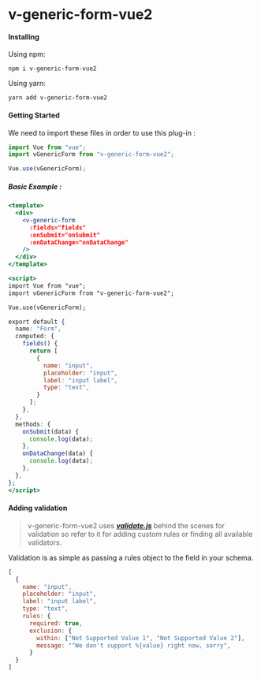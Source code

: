 # v-generic-form-vue2

#### Installing

Using npm:

```
npm i v-generic-form-vue2
```

Using yarn:

```
yarn add v-generic-form-vue2
```

#### Getting Started

We need to import these files in order to use this plug-in :

```js
import Vue from "vue";
import vGenericForm from "v-generic-form-vue2";

Vue.use(vGenericForm);
```

##### Basic Example :

```jsx
<template>
  <div>
    <v-generic-form
      :fields="fields"
      :onSubmit="onSubmit"
      :onDataChange="onDataChange"
    />
  </div>
</template>

<script>
import Vue from "vue";
import vGenericForm from "v-generic-form-vue2";

Vue.use(vGenericForm);

export default {
  name: "Form",
  computed: {
    fields() {
      return [
        {
          name: "input",
          placeholder: "input",
          label: "input label",
          type: "text",
        }
      ];
    },
  },
  methods: {
    onSubmit(data) {
      console.log(data);
    },
    onDataChange(data) {
      console.log(data);
    },
  },
};
</script>
```

#### Adding validation

> v-generic-form-vue2 uses **_[validate.js](https://validatejs.org/)_** behind the scenes for validation so refer to it for adding custom rules or finding all available validators.

Validation is as simple as passing a rules object to the field in your schema.

```js
[
  {
    name: "input",
    placeholder: "input",
    label: "input label",
    type: "text",
    rules: {
      required: true,
      exclusion: {
        within: ["Not Supported Value 1", "Not Supported Value 2"],
        message: "^We don't support %{value} right now, sorry",
      }
  }
]
```
